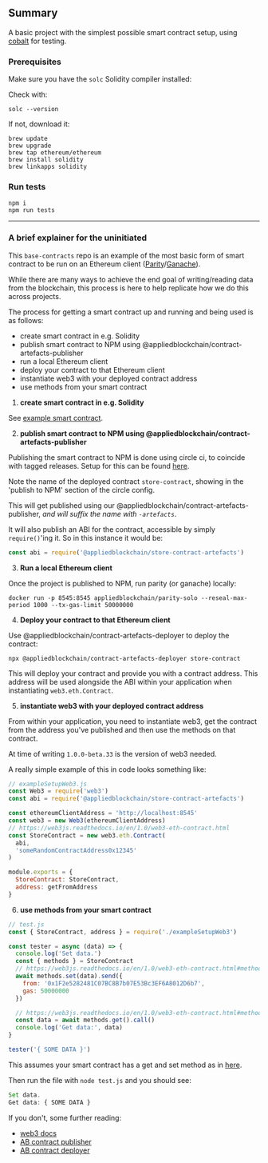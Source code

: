 ## Summary
A basic project with the simplest possible smart contract setup, using
[cobalt](https://github.com/appliedblockchain/cobalt) for testing.

### Prerequisites

Make sure you have the `solc` Solidity compiler installed:

Check with:
```
solc --version
```

If not, download it:
```
brew update
brew upgrade
brew tap ethereum/ethereum
brew install solidity
brew linkapps solidity
```
### Run tests
```
npm i
npm run tests
```

----------------------------------

### A brief explainer for the uninitiated
This `base-contracts` repo is an example of the most basic form of smart contract
to be run on an Ethereum client ([Parity](https://wiki.parity.io/)/[Ganache](http://truffleframework.com/ganache/)).

While there are many ways to achieve the end goal of writing/reading data from the
blockchain, this process is here to help replicate how we do this across projects.

The process for getting a smart contract up and running and being used is as follows:

- create smart contract in e.g. Solidity
- publish smart contract to NPM using @appliedblockchain/contract-artefacts-publisher
- run a local Ethereum client
- deploy your contract to that Ethereum client
- instantiate web3 with your deployed contract address
- use methods from your smart contract

1. **create smart contract in e.g. Solidity**

See [example smart contract](contracts/Store.sol).

2. **publish smart contract to NPM using @appliedblockchain/contract-artefacts-publisher**

Publishing the smart contract to NPM is done using circle ci, to coincide with tagged releases.
Setup for this can be found [here](.circleci/config.yml).

Note the name of the deployed contract `store-contract`, showing in the 'publish to NPM'
section of the circle config.

This will get published using our @appliedblockchain/contract-artefacts-publisher,
_and will suffix the name with `-artefacts`_.

It will also publish an ABI for the contract, accessible by simply `require()`'ing it. So
in this instance it would be:
```javascript
const abi = require('@appliedblockchain/store-contract-artefacts')
```
3. **Run a local Ethereum client**

Once the project is published to NPM, run parity (or ganache) locally:
```
docker run -p 8545:8545 appliedblockchain/parity-solo --reseal-max-period 1000 --tx-gas-limit 50000000
```

4. **Deploy your contract to that Ethereum client**

Use @appliedblockchain/contract-artefacts-deployer to deploy the contract:
```
npx @appliedblockchain/contract-artefacts-deployer store-contract
```

This will deploy your contract and provide you with a contract address. This address
will be used alongside the ABI within your application when instantiating `web3.eth.Contract`.

5. **instantiate web3 with your deployed contract address**

From within your application, you need to instantiate web3, get the contract from the address
you've published and then use the methods on that contract.

At time of writing `1.0.0-beta.33` is the version of web3 needed.

A really simple example of this in code looks something like:

```javascript
// exampleSetupWeb3.js
const Web3 = require('web3')
const abi = require('@appliedblockchain/store-contract-artefacts')

const ethereumClientAddress = 'http://localhost:8545'
const web3 = new Web3(ethereumClientAddress)
// https://web3js.readthedocs.io/en/1.0/web3-eth-contract.html
const StoreContract = new web3.eth.Contract(
  abi,
  'someRandomContractAddress0x12345'
)

module.exports = {
  StoreContract: StoreContract,
  address: getFromAddress
}
```
6. **use methods from your smart contract**

```javascript
// test.js
const { StoreContract, address } = require('./exampleSetupWeb3')

const tester = async (data) => {
  console.log('Set data.')
  const { methods } = StoreContract
  // https://web3js.readthedocs.io/en/1.0/web3-eth-contract.html#methods-mymethod-send
  await methods.set(data).send({
    from: '0x1F2e5282481C07BC8B7b07E53Bc3EF6A8012D6b7',
    gas: 50000000
  })

  // https://web3js.readthedocs.io/en/1.0/web3-eth-contract.html#methods-mymethod-call
  const data = await methods.get().call()
  console.log('Get data:', data)
}

tester('{ SOME DATA }')
```

This assumes your smart contract has a get and set method as in [here](contracts/Store.sol).

Then run the file with `node test.js` and you should see:

```javascript
Set data.
Get data: { SOME DATA }
```

If you don't, some further reading:
- [web3 docs](https://web3js.readthedocs.io/en/1.0/web3.html)
- [AB contract publisher](https://github.com/appliedblockchain/contract-artefacts-publisher)
- [AB contract deployer](https://github.com/appliedblockchain/contract-artefacts-deployer)
